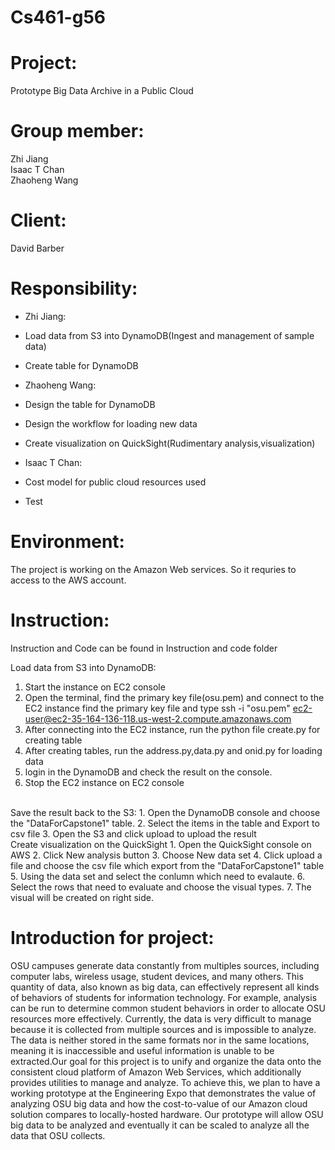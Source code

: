 # Cs461-g56

# Project: 
Prototype Big Data Archive in a Public Cloud

# Group member: 
Zhi Jiang</br>
Isaac T Chan</br>
Zhaoheng Wang

# Client:
David Barber
# Responsibility:
* Zhi Jiang: 
 * Load data from S3 into DynamoDB(Ingest and management of sample data)
 * Create table for DynamoDB
 
* Zhaoheng Wang:
 * Design the table for DynamoDB
 * Design the workflow for loading new data
 * Create visualization on QuickSight(Rudimentary analysis,visualization)

* Isaac T Chan:
 * Cost model for public cloud resources used
 * Test

# Environment:
The project is working on the Amazon Web services. So it requries to access to the AWS account.
    
# Instruction:
Instruction and Code can be found in Instruction and code folder

Load data from S3 into DynamoDB:
1. Start the instance on EC2 console
2. Open the terminal, find the primary key file(osu.pem) and connect to the EC2 instance find the primary key file and type ssh -i "osu.pem" ec2-user@ec2-35-164-136-118.us-west-2.compute.amazonaws.com
3. After connecting into the EC2 instance, run the python file create.py for creating table
4. After creating tables, run the address.py,data.py and onid.py for loading data
5. login in the DynamoDB and check the result on the console.
6. Stop the EC2 instance on EC2 console
</br>
Save the result back to the S3:
1. Open the DynamoDB console and choose the "DataForCapstone1" table.
2. Select the items in the table and Export to csv file
3. Open the S3 and click upload to upload the result 
</br>
Create visualization on the QuickSight
1. Open the QuickSight console on AWS 
2. Click New analysis button 
3. Choose New data set
4. Click upload a file and choose the csv file which export from the "DataForCapstone1" table
5. Using the data set and select the conlumn which need to evalaute.
6. Select the rows that need to evaluate and choose the visual types.
7. The visual will be created on right side.

# Introduction for project:
OSU campuses generate data constantly from multiples sources, including computer labs, wireless usage, student devices, and many others. This quantity of data, also known as big data, can effectively represent all kinds of behaviors of students for information technology. For example, analysis can be run to determine common student behaviors in order to allocate OSU resources more effectively. Currently, the data is very difficult to manage because it is collected from multiple sources and is impossible to analyze. The data is neither stored in the same formats nor in the same locations, meaning it is inaccessible and useful information is unable to be extracted.Our goal for this project is to unify and organize the data onto the consistent cloud platform of Amazon Web Services, which additionally provides utilities to manage and analyze. To achieve this, we plan to have a working prototype at the Engineering Expo that demonstrates the value of analyzing OSU big data and how the cost-to-value of our Amazon cloud solution compares to locally-hosted hardware. Our prototype will allow OSU big data to be analyzed and eventually it can be scaled to analyze all the data that OSU collects.
